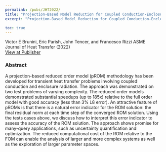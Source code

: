 ```yaml
---
permalink: /pubs/JHT2022/
title: "Projection-Based Model Reduction for Coupled Conduction-Enclosure Radiation Systems"
excerpt: "Projection-Based Model Reduction for Coupled Conduction-Enclosure Radiation Systems"

toc: true
---
```


Victor E Brunini, Eric Parish, John Tencer, and Francesco Rizzi
ASME Journal of Heat Transfer (2022)  
[View at Publisher](https://asmedigitalcollection.asme.org/heattransfer/article/doi/10.1115/1.4053994/1137923/Projection-Based-Model-Reduction-for-Coupled)  

### Abstract

A projection-based reduced order model (pROM) methodology has been developed for transient heat transfer problems involving coupled conduction and enclosure radiation. The approach was demonstrated on two test problems of varying complexity. The reduced order models demonstrated substantial speedups (up to 185x) relative to the full order model with good accuracy (less than 3% L8 error). An attractive feature of pROMs is that there is a natural error indicator for the ROM solution: the final residual norm at each time step of the converged ROM solution. Using the tests cases above, we discuss how to interpret this error indicator to assess the accuracy of the ROM solution. The approach shows promise for many-query applications, such as uncertainty quantification and optimization. The reduced computational cost of the ROM relative to the FOM can enable the analysis of larger and more complex systems as well as the exploration of larger parameter spaces.
